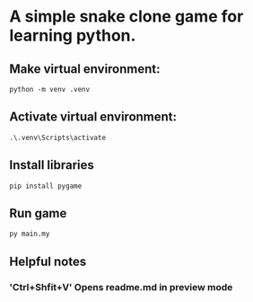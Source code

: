 # A simple snake clone game for learning python. 


## Make virtual environment: 
```
python -m venv .venv
```

## Activate virtual environment: 
```
.\.venv\Scripts\activate
```

## Install libraries
```
pip install pygame
```

## Run game
```
py main.my
```

## Helpful notes
### 'Ctrl+Shfit+V' Opens readme.md in preview mode 